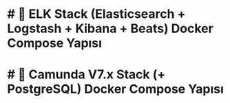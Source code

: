 # # 🚀 ELK Stack (Elasticsearch + Logstash + Kibana + Beats) Docker Compose Yapısı

# # 🚀 Camunda V7.x Stack (+ PostgreSQL) Docker Compose Yapısı
